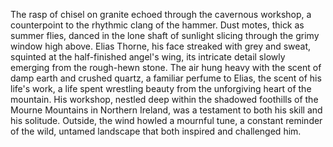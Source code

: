 The rasp of chisel on granite echoed through the cavernous workshop, a counterpoint to the rhythmic clang of the hammer. Dust motes, thick as summer flies, danced in the lone shaft of sunlight slicing through the grimy window high above.  Elias Thorne, his face streaked with grey and sweat, squinted at the half-finished angel's wing, its intricate detail slowly emerging from the rough-hewn stone.  The air hung heavy with the scent of damp earth and crushed quartz, a familiar perfume to Elias, the scent of his life's work, a life spent wrestling beauty from the unforgiving heart of the mountain.  His workshop, nestled deep within the shadowed foothills of the Mourne Mountains in Northern Ireland, was a testament to both his skill and his solitude.  Outside, the wind howled a mournful tune, a constant reminder of the wild, untamed landscape that both inspired and challenged him.
